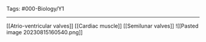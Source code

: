 Tags: #000-Biology/Y1

---
[[Atrio-ventricular valves]]
[[Cardiac muscle]]
[[Semilunar valves]]
![[Pasted image 20230815160540.png]]